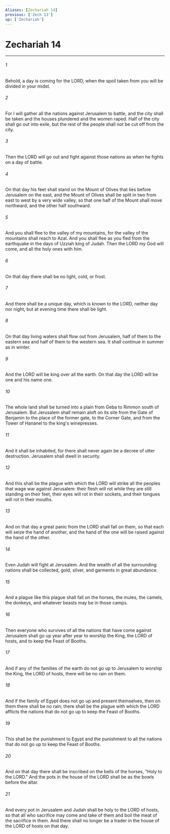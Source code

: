```yaml
---
Aliases: [Zechariah 14]
previous: ['Zech 13']
up: ['Zechariah']
---
```

# Zechariah 14

***

 

###### 1 
Behold, a day is coming for the LORD, when the spoil taken from you will be divided in your midst. 
 

###### 2 
For I will gather all the nations against Jerusalem to battle, and the city shall be taken and the houses plundered and the women raped. Half of the city shall go out into exile, but the rest of the people shall not be cut off from the city. 
 

###### 3 
Then the LORD will go out and fight against those nations as when he fights on a day of battle. 
 

###### 4 
On that day his feet shall stand on the Mount of Olives that lies before Jerusalem on the east, and the Mount of Olives shall be split in two from east to west by a very wide valley, so that one half of the Mount shall move northward, and the other half southward. 
 

###### 5 
And you shall flee to the valley of my mountains, for the valley of the mountains shall reach to Azal. And you shall flee as you fled from the earthquake in the days of Uzziah king of Judah. Then the LORD my God will come, and all the holy ones with him.
 
 

###### 6 
On that day there shall be no light, cold, or frost. 
 

###### 7 
And there shall be a unique day, which is known to the LORD, neither day nor night, but at evening time there shall be light.
 
 

###### 8 
On that day living waters shall flow out from Jerusalem, half of them to the eastern sea and half of them to the western sea. It shall continue in summer as in winter.
 
 

###### 9 
And the LORD will be king over all the earth. On that day the LORD will be one and his name one.
 
 

###### 10 
The whole land shall be turned into a plain from Geba to Rimmon south of Jerusalem. But Jerusalem shall remain aloft on its site from the Gate of Benjamin to the place of the former gate, to the Corner Gate, and from the Tower of Hananel to the king's winepresses. 
 

###### 11 
And it shall be inhabited, for there shall never again be a decree of utter destruction. Jerusalem shall dwell in security.
 
 

###### 12 
And this shall be the plague with which the LORD will strike all the peoples that wage war against Jerusalem: their flesh will rot while they are still standing on their feet, their eyes will rot in their sockets, and their tongues will rot in their mouths.
 
 

###### 13 
And on that day a great panic from the LORD shall fall on them, so that each will seize the hand of another, and the hand of the one will be raised against the hand of the other. 
 

###### 14 
Even Judah will fight at Jerusalem. And the wealth of all the surrounding nations shall be collected, gold, silver, and garments in great abundance. 
 

###### 15 
And a plague like this plague shall fall on the horses, the mules, the camels, the donkeys, and whatever beasts may be in those camps.
 
 

###### 16 
Then everyone who survives of all the nations that have come against Jerusalem shall go up year after year to worship the King, the LORD of hosts, and to keep the Feast of Booths. 
 

###### 17 
And if any of the families of the earth do not go up to Jerusalem to worship the King, the LORD of hosts, there will be no rain on them. 
 

###### 18 
And if the family of Egypt does not go up and present themselves, then on them there shall be no rain; there shall be the plague with which the LORD afflicts the nations that do not go up to keep the Feast of Booths. 
 

###### 19 
This shall be the punishment to Egypt and the punishment to all the nations that do not go up to keep the Feast of Booths.
 
 

###### 20 
And on that day there shall be inscribed on the bells of the horses, "Holy to the LORD." And the pots in the house of the LORD shall be as the bowls before the altar. 
 

###### 21 
And every pot in Jerusalem and Judah shall be holy to the LORD of hosts, so that all who sacrifice may come and take of them and boil the meat of the sacrifice in them. And there shall no longer be a trader in the house of the LORD of hosts on that day.
 
